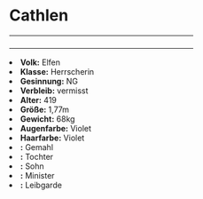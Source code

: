 # Cathlen

<table>
<tr><td>
<p>
</p>

</td><td width="300">
<!-- Edit here -->
<img src="cathlen.png" alt="" />
</td></tr>
</table>

<procedure title="Allgemeine Informationen">
<list columns="3">
<li><b>Volk:</b> Elfen</li>
<li><b>Klasse:</b> Herrscherin</li>
<li><b>Gesinnung:</b> NG</li>
<li><b>Verbleib:</b> vermisst</li>
</list>
</procedure>

<procedure title="Aussehen">
<list columns="3">
<li><b>Alter:</b> 419</li>
<li><b>Größe:</b> 1,77m</li>
<li><b>Gewicht:</b> 68kg</li>
<li><b>Augenfarbe:</b> Violet</li>
<li><b>Haarfarbe:</b> Violet</li>
<!-- <li><b>Maße:</b> 92/79-68-96</li> -->
</list>
</procedure>

<procedure title="Beziehungen">
<list columns="3">
<li><b><a href="Gralnach.md"></a>:</b> Gemahl</li>
<li><b><a href="Marisa.md"></a>:</b> Tochter</li>
<li><b><a href="Narcian.md"></a>:</b> Sohn</li>
<li><b><a href="Cassius.md"></a>:</b> Minister</li>
<li><b><a href="Erika.md"></a>:</b> Leibgarde</li>
</list>
</procedure>

<!--
## Notizen

- **Ziele:** 
- **Geheimnisse:** 
-->